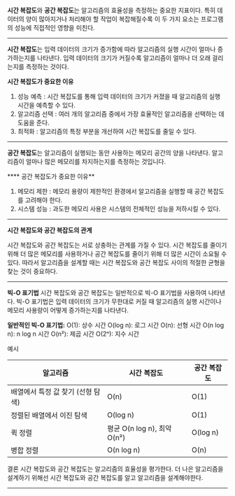 **시간 복잡도**와 **공간 복잡도**는 알고리즘의 효율성을 측정하는 중요한 지표이다. 특히 데이터의 양이 많아지거나 처리해야 할 작업이 복잡해질수록 이 두 가지 요소는 프로그램의 성능에 직접적인 영향을 미친다.

-------------------------------------------------------------------
**시간 복잡도**는 입력 데이터의 크기가 증가함에 따라 알고리즘의 실행 시간이 얼마나 증가하는지를 나타낸다. 입력 데이터의 크기가 커질수록 알고리즘이 얼마나 더 오래 걸리는지를 측정하는 것이다.

**시간 복잡도가 중요한 이유** 
1. 성능 예측 : 시간 복잡도를 통해 입력 데이터의 크기가 커졌을 때 알고리즘의 실행 시간을 예측할 수 있다.
2. 알고리즘 선택 : 여러 개의 알고리즘 중에서 가장 효율적인 알고리즘을 선택하는 데 도움을 준다.
3. 최적화 : 알고리즘의 특정 부분을 개선하여 시간 복잡도를 줄일 수 있다.
--------------------------------------------------------------------------
**공간 복잡도**는 알고리즘이 실행되는 동안 사용하는 메모리 공간의 양을 나타낸다. 알고리즘이 얼마나 많은 메모리를 차지하는지를 측정하는 것입니다.

**** 공간 복잡도가 중요한 이유** 
1. 메모리 제한 : 메모리 용량이 제한적인 환경에서 알고리즘을 실행할 때 공간 복잡도를 고려해야 한다.
2. 시스템 성능 : 과도한 메모리 사용은 시스템의 전체적인 성능을 저하시킬 수 있다.
--------------------------------------------------------------------------
**시간 복잡도와 공간 복잡도의 관계**

시간 복잡도와 공간 복잡도는 서로 상충하는 관계를 가질 수 있다. 시간 복잡도를 줄이기 위해 더 많은 메모리를 사용하거나 공간 복잡도를 줄이기 위해 더 많은 시간이 소요될 수 있다. 따라서 알고리즘을 설계할 때는 시간 복잡도와 공간 복잡도 사이의 적절한 균형을 찾는 것이 중요하다.

--------------------------------------------------------------------------
**빅-O 표기법**
시간 복잡도와 공간 복잡도는 일반적으로 빅-O 표기법을 사용하여 나타낸다. 빅-O 표기법은 입력 데이터의 크기가 무한대로 커질 때 알고리즘의 실행 시간이나 메모리 사용량이 어떻게 증가하는지를 나타낸다.

**일반적인 빅-O 표기법:**
    O(1): 상수 시간
    O(log n): 로그 시간
    O(n): 선형 시간
    O(n log n): n log n 시간
    O(n²): 제곱 시간
    O(2ⁿ): 지수 시간


 예시

| 알고리즘                 | 시간 복잡도                  | 공간 복잡도   |
| -------------------- | ----------------------- | -------- |
| 배열에서 특정 값 찾기 (선형 탐색) | O(n)                    | O(1)     |
| 정렬된 배열에서 이진 탐색       | O(log n)                | O(1)     |
| 퀵 정렬                 | 평균 O(n log n), 최악 O(n²) | O(log n) |
| 병합 정렬                | O(n log n)              | O(n)     |

결론
시간 복잡도와 공간 복잡도는 알고리즘의 효율성을 평가한다. 더 나은 알고리즘을 설계하기 위해선 시간 복잡도와 공간 복잡도를 알고 알고리즘을 설계해야한다.

--------------------------------------------------------------------------